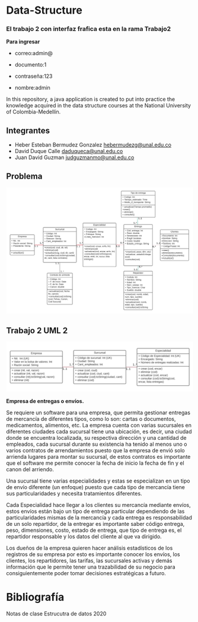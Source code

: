 # Data-Structure

### El trabajo 2 con interfaz frafica esta en la rama Trabajo2

**Para ingresar**

* correo:admin@

* documento:1

* contraseña:123

* nombre:admin

In this repository, a java application is created to put into practice the knowledge acquired in the data structure courses at the National University of Colombia-Medellín.

## Integrantes
* Heber Esteban Bermudez Gonzalez  hebermudezg@unal.edu.co
* David Duque Calle daduqueca@unal.edu.co
* Juan David Guzman  judguzmanmo@unal.edu.co


## Problema

<img src="./Otros_Recursos/UML.png" width="800" title="hover text">


## Trabajo 2 UML 2

<img src="./Trabajo 2 ER.jpg" width="800" title="hover text">





**Empresa de entregas o envíos.**

Se requiere un software para una empresa, que permita gestionar entregas de mercancía
de diferentes tipos, como lo son: cartas o documentos, medicamentos, alimentos, etc.
La empresa cuenta con varias sucursales en diferentes ciudades cada sucursal tiene una
ubicación, es decir, una ciudad donde se encuentra localizada, su respectiva dirección y una
cantidad de empleados, cada sucursal durante su existencia ha tenido al menos uno o varios
contratos de arrendamientos puesto que la empresa de envió solo arrienda lugares para
montar su sucursal, de estos contratos es importante que el software me permite conocer la
fecha de inicio la fecha de fin y el canon del arriendo.

Una sucursal tiene varias especialidades y estas se especializan en un tipo de
envío diferente (un enfoque) puesto que cada tipo de mercancía tiene sus particularidades y
necesita tratamientos diferentes.

Cada Especialidad hace llegar a los clientes su mercancía mediante envíos, estos envíos están bajo un tipo de entrega particular dependiendo de las particularidades mismas de la mercancía y cada entrega es responsabilidad de un solo repartidor, de la entregar es importante saber código entrega, peso, dimensiones, costo, estado de entrega, que tipo de entrega es, el repartidor responsable y los datos del cliente al que va dirigido.

Los dueños de la empresa quieren hacer análisis estadísticos de los registros de su empresa
por esto es importante conocer los envíos, los clientes, los repartidores, las tarifas, las
sucursales activas y demás información que le permite tener una trazabilidad de su negocio
para consiguientemente poder tomar decisiones estratégicas a futuro.


# Bibliografía
Notas de clase Estrucutra de datos 2020
